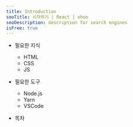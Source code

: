 ```yaml
---
title: Introduction
seoTitle: 시작하기 | React | ohoo
seoDescription: description for search engines
isFree: true
---
```



* 필요한 지식
  * HTML
  * CSS
  * JS
  
* 필요한 도구
  * Node.js
  * Yarn 
  * VSCode
  
* 목차
